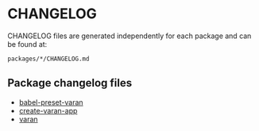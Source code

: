 # CHANGELOG

CHANGELOG files are generated independently for each package and can be found at:

`packages/*/CHANGELOG.md`

## Package changelog files

- [babel-preset-varan](packages/babel-preset-varan/CHANGELOG.md)
- [create-varan-app](packages/create-varan-app/CHANGELOG.md)
- [varan](packages/varan/CHANGELOG.md)
